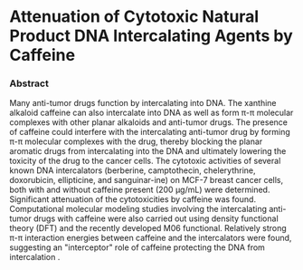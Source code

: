 # Attenuation of Cytotoxic Natural Product DNA Intercalating Agents by Caffeine

### Abstract

Many anti-tumor drugs function by intercalating into DNA. The xanthine alkaloid caffeine can also intercalate into DNA as well as form π-π molecular complexes with other planar alkaloids and anti-tumor drugs. The presence of caffeine could interfere with the intercalating anti-tumor drug by forming π-π molecular complexes with the drug, thereby blocking the planar aromatic drugs from intercalating into the DNA and ultimately lowering the toxicity of the drug to the cancer cells. The cytotoxic activities of several known DNA intercalators (berberine, camptothecin, chelerythrine, doxorubicin, ellipticine, and sanguinar-ine) on MCF-7 breast cancer cells, both with and without caffeine present (200 μg/mL) were determined. Significant attenuation of the cytotoxicities by caffeine was found. Computational molecular modeling studies involving the intercalating anti-tumor drugs with caffeine were also carried out using density functional theory (DFT) and the recently developed M06 functional. Relatively strong π-π interaction energies between caffeine and the intercalators were found, suggesting an "interceptor" role of caffeine protecting the DNA from intercalation . 